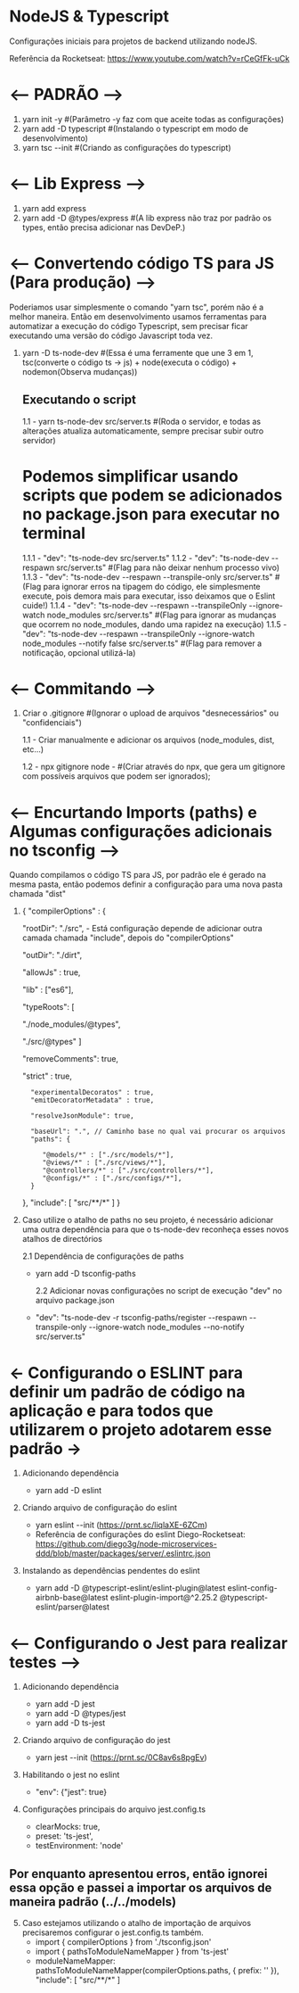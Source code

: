 # NodeJS & Typescript

Configurações iniciais para projetos de backend utilizando nodeJS.

Referência da Rocketseat: https://www.youtube.com/watch?v=rCeGfFk-uCk

# <-- PADRÃO -->

1. yarn init -y #(Parâmetro -y faz com que aceite todas as configurações)
2. yarn add -D typescript #(Instalando o typescript em modo de desenvolvimento)
3. yarn tsc --init #(Criando as configurações do typescript)

# <-- Lib Express -->

1. yarn add express
2. yarn add -D @types/express #(A lib express não traz por padrão os types, então precisa adicionar nas DevDeP.)

# <-- Convertendo código TS para JS (Para produção) -->

Poderiamos usar simplesmente o comando "yarn tsc", porém não é a melhor maneira. Então em desenvolvimento usamos ferramentas para automatizar a execução do código Typescript, sem precisar ficar executando uma versão do código Javascript toda vez.

1. yarn -D ts-node-dev #(Essa é uma ferramente que une 3 em 1, tsc(converte o código ts -> js) + node(executa o código) + nodemon(Observa mudanças))

   ## Executando o script

   1.1 - yarn ts-node-dev src/server.ts #(Roda o servidor, e todas as alterações atualiza automaticamente, sempre precisar subir outro servidor)

   # Podemos simplificar usando scripts que podem se adicionados no package.json para executar no terminal

   1.1.1 - "dev": "ts-node-dev src/server.ts"
   1.1.2 - "dev": "ts-node-dev --respawn src/server.ts" #(Flag para não deixar nenhum processo vivo)
   1.1.3 - "dev": "ts-node-dev --respawn --transpile-only src/server.ts" #(Flag para ignorar erros na tipagem do código, ele simplesmente execute, pois demora mais para executar, isso deixamos que o Eslint cuide!)
   1.1.4 - "dev": "ts-node-dev --respawn --transpileOnly --ignore-watch node_modules src/server.ts" #(Flag para ignorar as mudanças que ocorrem no node_modules, dando uma rapidez na execução)
   1.1.5 - "dev": "ts-node-dev --respawn --transpileOnly --ignore-watch node_modules --notify false src/server.ts" #(Flag para remover a notificação, opcional utilizá-la)

# <-- Commitando -->

1. Criar o .gitignore #(Ignorar o upload de arquivos "desnecessários" ou "confidenciais")

   1.1 - Criar manualmente e adicionar os arquivos (node_modules, dist, etc...)

   1.2 - npx gitignore node - #(Criar através do npx, que gera um gitignore com possíveis arquivos que podem ser ignorados);

# <-- Encurtando Imports (paths) e Algumas configurações adicionais no tsconfig -->

Quando compilamos o código TS para JS, por padrão ele é gerado na mesma pasta, então podemos definir a configuração para uma nova pasta chamada "dist"

1.  {
    "compilerOptions" : {

       <!-- Neste caso o arquivo principal está na src -->

    "rootDir": "./src", - Está configuração depende de adicionar outra camada chamada "include", depois do "compilerOptions"

       <!-- Diretório onde o arquivo .js vai ficar depois do build -->

    "outDir": "./dirt",

       <!-- Permite que arquivos .js possam ser importados no typescript -->

    "allowJs" : true,

       <!-- Lib -->

    "lib" : ["es6"],

       <!-- Permite sobrescrever tipagens prontas-->

    "typeRoots": [

       <!-- Procurar os typesRoots nessas pastas -->

    "./node_modules/@types",

       <!-- Estrutura criada manualmente, na qual podemos sobrescrever as tipagens -->

    "./src/@types"
    ]

       <!-- Remove todos os comentários no processo de build  -->

    "removeComments": true,

       <!-- "Por alto"!!, obriga um função a retorna o arquivo tipado. Quando desabilitado podemos retornar valores nulos. -->

    "strict" : true,

       <!-- Emitir no processo de build os metadas dos decorators para fazer isso funcionar em produção (Muito usado com TypeORM, sequelize...)-->

          "experimentalDecoratos" : true,
          "emitDecoratorMetadata" : true,

       <!-- Permite importação de arquivos Json dentro do código -->

          "resolveJsonModule": true,

       <!-- Configurando caminhos para facilitar na importação de arquivos do próprio ambiente de desenvolvimento -->

          "baseUrl": ".", // Caminho base no qual vai procurar os arquivos
          "paths": {

       <!-- @nome/* : ["directorio/*"] -->
       <!-- {
                @nome = nome para importação,
                /* = tudo que vier depois,
                ["caminho"/*]
             } -->

             "@models/*" : ["./src/models/*"],
             "@views/*" : ["./src/views/*"],
             "@controllers/*" : ["./src/controllers/*"],
             "@configs/*" : ["./src/configs/*"],
          }

    },
    "include": [
    "src/**/*"
    ]
    }

2)  Caso utilize o atalho de paths no seu projeto, é necessário adicionar uma outra dependência para que o ts-node-dev reconheça esses novos atalhos de directórios

    2.1 Dependência de configurações de paths

    - yarn add -D tsconfig-paths

      2.2 Adicionar novas configurações no script de execução "dev" no arquivo package.json

    - "dev": "ts-node-dev -r tsconfig-paths/register --respawn --transpile-only --ignore-watch node_modules --no-notify src/server.ts"

# <- Configurando o ESLINT para definir um padrão de código na aplicação e para todos que utilizarem o projeto adotarem esse padrão ->

1. Adicionando dependência

   - yarn add -D eslint

2. Criando arquivo de configuração do eslint

   - yarn eslint --init (https://prnt.sc/liqlaXE-6ZCm)
   - Referência de configurações do eslint Diego-Rocketseat: https://github.com/diego3g/node-microservices-ddd/blob/master/packages/server/.eslintrc.json

3. Instalando as dependências pendentes do eslint
   - yarn add -D @typescript-eslint/eslint-plugin@latest eslint-config-airbnb-base@latest eslint-plugin-import@^2.25.2 @typescript-eslint/parser@latest

# <-- Configurando o Jest para realizar testes -->

1. Adicionando dependência

   - yarn add -D jest
   - yarn add -D @types/jest
   - yarn add -D ts-jest

2. Criando arquivo de configuração do jest

   - yarn jest --init (https://prnt.sc/0C8av6s8pgEv)

3. Habilitando o jest no eslint

   - "env": {"jest": true}

4. Configurações principais do arquivo jest.config.ts
   - clearMocks: true,
   - preset: 'ts-jest',
   - testEnvironment: 'node'

## Por enquanto apresentou erros, então ignorei essa opção e passei a importar os arquivos de maneira padrão (../../models)

5. Caso estejamos utilizando o atalho de importação de arquivos precisaremos configurar o jest.config.ts também.
   <!-- Importando o compilerOptions do arquivo tsconfig -->
   - import { compilerOptions } from './tsconfig.json'
     <!-- Importe do plugin para mapear os directorios -->
   - import { pathsToModuleNameMapper } from 'ts-jest'
     <!-- Adicionando configuração ao jest.config.ts -->
   - moduleNameMapper: pathsToModuleNameMapper(compilerOptions.paths, { prefix: '<rootDir>' }),
     <!-- Necessário adicionar o include no arquivo tsconfig.json -->
     "include": [
     "src/**/*"
     ]
